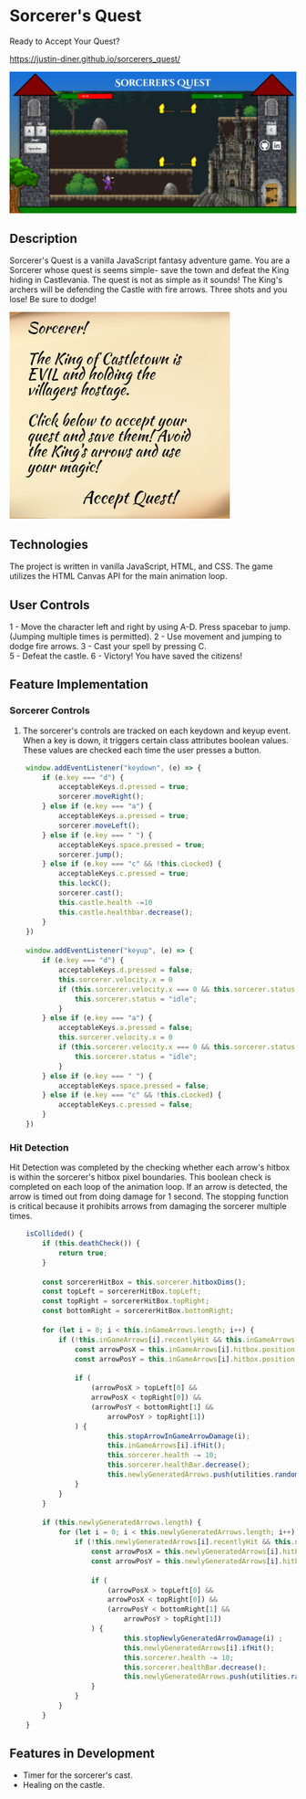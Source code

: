 # Sorcerer's Quest
Ready to Accept Your Quest? 

https://justin-diner.github.io/sorcerers_quest/

![Screenshot](./strategy/screenshot.png)

## Description

Sorcerer's Quest is a vanilla JavaScript fantasy adventure game. You are a Sorcerer whose quest is seems simple- save the town and defeat the King hiding in Castlevania. The quest is not as simple as it sounds! The King's archers will be defending the Castle with fire arrows. Three shots and you lose! Be sure to dodge!

![Introduction](./strategy/introduction.png)

## Technologies 

The project is written in vanilla JavaScript, HTML, and CSS. The game utilizes the HTML Canvas API for the main animation loop. 

## User Controls
 1 - Move the character left and right by using A-D. Press spacebar to jump. (Jumping multiple times is permitted).
 2 - Use movement and jumping to dodge fire arrows. 
 3 - Cast your spell by pressing C.  
 5 - Defeat the castle.
 6 - Victory! You have saved the citizens!

## Feature Implementation 
### Sorcerer Controls 
1. The sorcerer's controls are tracked on each keydown and keyup event. When a key is down, it triggers certain class attributes boolean values. These values are checked each time the user presses a button.   

```javascript		
	window.addEventListener("keydown", (e) => {
		if (e.key === "d") {
			acceptableKeys.d.pressed = true; 
			sorcerer.moveRight();
		} else if (e.key === "a") {
			acceptableKeys.a.pressed = true; 
			sorcerer.moveLeft();
		} else if (e.key === " ") {
			acceptableKeys.space.pressed = true; 
			sorcerer.jump();
		} else if (e.key === "c" && !this.cLocked) {
			acceptableKeys.c.pressed = true;
			this.lockC();
			sorcerer.cast();
			this.castle.health -=10
			this.castle.healthbar.decrease();
		}
	})
	
	window.addEventListener("keyup", (e) => {
		if (e.key === "d") {
			acceptableKeys.d.pressed = false; 
			this.sorcerer.velocity.x = 0
			if (this.sorcerer.velocity.x === 0 && this.sorcerer.status != "jumping") {
				this.sorcerer.status = "idle";
			}
		} else if (e.key === "a") {
			acceptableKeys.a.pressed = false; 
			this.sorcerer.velocity.x = 0
			if (this.sorcerer.velocity.x === 0 && this.sorcerer.status != "jumping") {
				this.sorcerer.status = "idle";
			}
		} else if (e.key === " ") {
			acceptableKeys.space.pressed = false; 
		} else if (e.key === "c" && !this.cLocked) {
			acceptableKeys.c.pressed = false;
		}
	})
```
### Hit Detection
Hit Detection was completed by the checking whether each arrow's hitbox is within the sorcerer's hitbox pixel boundaries. This boolean check is completed on each loop of the animation loop. If an arrow is detected, the arrow is timed out from doing damage for 1 second. The stopping function is critical because it prohibits arrows from damaging the sorcerer multiple times.  
 
```javascript 
	isCollided() {
		if (this.deathCheck()) {
			return true; 
		}

		const sorcererHitBox = this.sorcerer.hitboxDims();
		const topLeft = sorcererHitBox.topLeft;
		const topRight = sorcererHitBox.topRight;
		const bottomRight = sorcererHitBox.bottomRight;

		for (let i = 0; i < this.inGameArrows.length; i++) { 
			if (!this.inGameArrows[i].recentlyHit && this.inGameArrows[i].moving) {
				const arrowPosX = this.inGameArrows[i].hitbox.position.x;
				const arrowPosY = this.inGameArrows[i].hitbox.position.y

				if (
					(arrowPosX > topLeft[0] && 
					arrowPosX < topRight[0]) &&
					(arrowPosY < bottomRight[1] && 
						arrowPosY > topRight[1])
				) {
						this.stopArrowInGameArrowDamage(i);
						this.inGameArrows[i].ifHit();
						this.sorcerer.health -= 10;
						this.sorcerer.healthBar.decrease();
						this.newlyGeneratedArrows.push(utilities.randomShootingPosition());
				}
			}
		}

		if (this.newlyGeneratedArrows.length) {
			for (let i = 0; i < this.newlyGeneratedArrows.length; i++) { 
				if (!this.newlyGeneratedArrows[i].recentlyHit && this.newlyGeneratedArrows[i].moving) {
					const arrowPosX = this.newlyGeneratedArrows[i].hitbox.position.x;
					const arrowPosY = this.newlyGeneratedArrows[i].hitbox.position.y
	
					if (
						(arrowPosX > topLeft[0] && 
						arrowPosX < topRight[0]) &&
						(arrowPosY < bottomRight[1] && 
							arrowPosY > topRight[1])
					) {
							this.stopNewlyGeneratedArrowDamage(i) ;
							this.newlyGeneratedArrows[i].ifHit();
							this.sorcerer.health -= 10;
							this.sorcerer.healthBar.decrease();
							this.newlyGeneratedArrows.push(utilities.randomShootingPosition());
					}
				}
			}
		}
	}
```

## Features in Development
* Timer for the sorcerer's cast. 
* Healing on the castle. 
